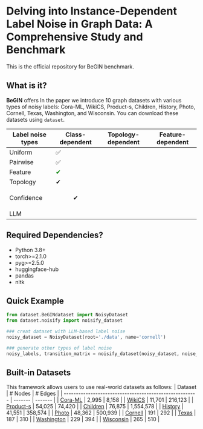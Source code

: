 # Delving into Instance-Dependent Label Noise in Graph Data: A Comprehensive Study and Benchmark 

This is the official repository for BeGIN benchmark. 


## What is it?

**BeGIN** offers 
In the paper we introduce 10 graph datasets with various types of noisy labels: Cora-ML, WikiCS, Product-s, Children, History, Photo, Cornell, Texas, Washington, and Wisconsin.  You can download these datasets using `dataset`.


| Label noise types     | Class-dependent | Topology-dependent | Feature-dependent |
| --------------------- | --------------- | ------------------ | ----------------- |
| Uniform               | ✅
| Pairwise              | ✅
| Feature               | <span style="color:green">✔ </span>
| Topology              | ✔
| Confidence            |<p align="center">✔</p>|
| LLM


## Required Dependencies?
- Python 3.8+
- torch>=2.1.0
- pyg>=2.5.0
- huggingface-hub
- pandas
- nltk



##  Quick Example

```python
from dataset.BeGINdataset import NoisyDataset
from dataset.noisify import noisify_dataset

### creat dataset with LLM-based label noise
noisy_dataset = NoisyDataset(root='./data', name='cornell')

### generate other types of label noise
noisy_labels, transition_matrix = noisify_dataset(noisy_dataset, noise_type='topology')

```

## Built-in Datasets

This framework allows users to use real-world datasets as follows:
  | Dataset                                                 | # Nodes | # Edges |
  | ------------------------------------------------------- | ------- | ------- |
  | [Cora-ML](https://github.com/kimiyoung/planetoid)       | 2,995   | 8,158   |
  | [WikiCS](https://github.com/kimiyoung/planetoid)        | 11,701  | 216,123  |
  | [Product-s](https://github.com/kimiyoung/planetoid)     | 54,025   | 74,420   |
  | [Children](https://openreview.net/forum?id=S1e2agrFvS)  | 76,875   | 1,554,578     |
  | [History](https://openreview.net/forum?id=S1e2agrFvS)   | 41,551    | 358,574    |
  | [Photo](https://openreview.net/forum?id=S1e2agrFvS)     | 48,362   | 500,939  |
  | [Cornell](https://openreview.net/forum?id=S1e2agrFvS)   | 191     | 292    |
  | [Texas](https://openreview.net/forum?id=S1e2agrFvS)     | 187   | 310  |
  | [Washington](https://openreview.net/forum?id=S1e2agrFvS) | 229     | 394     |
  | [Wisconsin](https://openreview.net/forum?id=S1e2agrFvS) | 265     | 510     |